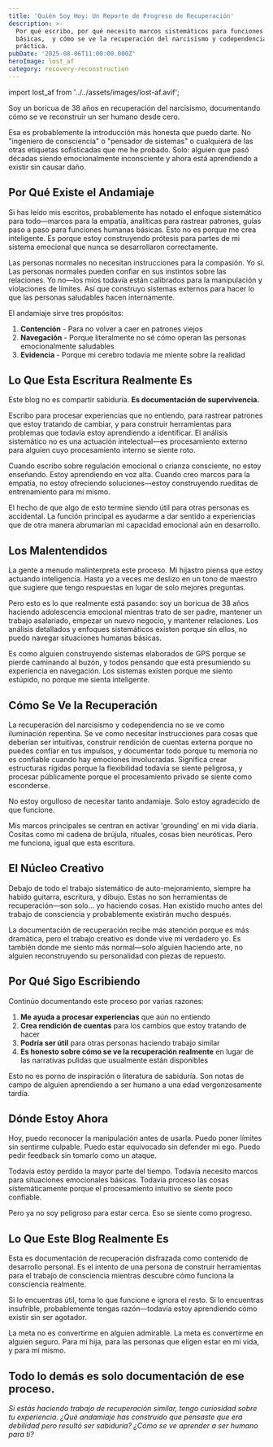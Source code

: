 ```yaml
---
title: 'Quién Soy Hoy: Un Reporte de Progreso de Recuperación'
description: >-
  Por qué escribo, por qué necesito marcos sistemáticos para funciones humanas
  básicas,  y cómo se ve la recuperación del narcisismo y codependencia en la
  práctica.
pubDate: '2025-08-06T11:00:00.000Z'
heroImage: lost_af
category: recovery-reconstruction
---
```


import lost_af from '../../assets/images/lost-af.avif';



Soy un boricua de 38 años en recuperación del narcisismo, documentando cómo se ve reconstruir un ser humano desde cero.

Esa es probablemente la introducción más honesta que puedo darte. No "ingeniero de consciencia" o "pensador de sistemas" o cualquiera de las otras etiquetas sofisticadas que me he probado. Solo: alguien que pasó décadas siendo emocionalmente inconsciente y ahora está aprendiendo a existir sin causar daño.

## Por Qué Existe el Andamiaje

Si has leído mis escritos, probablemente has notado el enfoque sistemático para todo—marcos para la empatía, analíticas para rastrear patrones, guías paso a paso para funciones humanas básicas. Esto no es porque me crea inteligente. Es porque estoy construyendo prótesis para partes de mi sistema emocional que nunca se desarrollaron correctamente.

Las personas normales no necesitan instrucciones para la compasión. Yo sí. Las personas normales pueden confiar en sus instintos sobre las relaciones. Yo no—los míos todavía están calibrados para la manipulación y violaciones de límites. Así que construyo sistemas externos para hacer lo que las personas saludables hacen internamente.

El andamiaje sirve tres propósitos:

1. **Contención** - Para no volver a caer en patrones viejos
2. **Navegación** - Porque literalmente no sé cómo operan las personas emocionalmente saludables
3. **Evidencia** - Porque mi cerebro todavía me miente sobre la realidad

## Lo Que Esta Escritura Realmente Es

Este blog no es compartir sabiduría. **Es documentación de supervivencia.**

Escribo para procesar experiencias que no entiendo, para rastrear patrones que estoy tratando de cambiar, y para construir herramientas para problemas que todavía estoy aprendiendo a identificar. El análisis sistemático no es una actuación intelectual—es procesamiento externo para alguien cuyo procesamiento interno se siente roto.

Cuando escribo sobre regulación emocional o crianza consciente, no estoy enseñando. Estoy aprendiendo en voz alta. Cuando creo marcos para la empatía, no estoy ofreciendo soluciones—estoy construyendo rueditas de entrenamiento para mí mismo.

El hecho de que algo de esto termine siendo útil para otras personas es accidental. La función principal es ayudarme a dar sentido a experiencias que de otra manera abrumarían mi capacidad emocional aún en desarrollo.

## Los Malentendidos

La gente a menudo malinterpreta este proceso. Mi hijastro piensa que estoy actuando inteligencia. Hasta yo a veces me deslizo en un tono de maestro que sugiere que tengo respuestas en lugar de solo mejores preguntas.

Pero esto es lo que realmente está pasando: soy un boricua de 38 años haciendo adolescencia emocional mientras trato de ser padre, mantener un trabajo asalariado, empezar un nuevo negocio, y mantener relaciones. Los análisis detallados y enfoques sistemáticos existen porque sin ellos, no puedo navegar situaciones humanas básicas.

Es como alguien construyendo sistemas elaborados de GPS porque se pierde caminando al buzón, y todos pensando que está presumiendo su experiencia en navegación. Los sistemas existen porque me siento estúpido, no porque me sienta inteligente.

## Cómo Se Ve la Recuperación

La recuperación del narcisismo y codependencia no se ve como iluminación repentina. Se ve como necesitar instrucciones para cosas que deberían ser intuitivas, construir rendición de cuentas externa porque no puedes confiar en tus impulsos, y documentar todo porque tu memoria no es confiable cuando hay emociones involucradas. Significa crear estructuras rígidas porque la flexibilidad todavía se siente peligrosa, y procesar públicamente porque el procesamiento privado se siente como esconderse.

No estoy orgulloso de necesitar tanto andamiaje. Solo estoy agradecido de que funcione.

Mis marcos principales se centran en activar 'grounding' en mi vida diaria. Cositas como mi cadena de brújula, rituales, cosas bien neuróticas. Pero me funciona, igual que esta escritura.

## El Núcleo Creativo

Debajo de todo el trabajo sistemático de auto-mejoramiento, siempre ha habido guitarra, escritura, y dibujo. Estas no son herramientas de recuperación—son solo... yo haciendo cosas. Han existido mucho antes del trabajo de consciencia y probablemente existirán mucho después.

La documentación de recuperación recibe más atención porque es más dramática, pero el trabajo creativo es donde vive mi verdadero yo. Es también donde me siento más normal—solo alguien haciendo arte, no alguien reconstruyendo su personalidad con piezas de repuesto.

## Por Qué Sigo Escribiendo

Continúo documentando este proceso por varias razones:

1. **Me ayuda a procesar experiencias** que aún no entiendo
2. **Crea rendición de cuentas** para los cambios que estoy tratando de hacer
3. **Podría ser útil** para otras personas haciendo trabajo similar
4. **Es honesto sobre cómo se ve la recuperación realmente** en lugar de las narrativas pulidas que usualmente están disponibles

Esto no es porno de inspiración o literatura de sabiduría. Son notas de campo de alguien aprendiendo a ser humano a una edad vergonzosamente tardía.

## Dónde Estoy Ahora

Hoy, puedo reconocer la manipulación antes de usarla. Puedo poner límites sin sentirme culpable. Puedo estar equivocado sin defender mi ego. Puedo pedir feedback sin tomarlo como un ataque.

Todavía estoy perdido la mayor parte del tiempo. Todavía necesito marcos para situaciones emocionales básicas. Todavía proceso las cosas sistemáticamente porque el procesamiento intuitivo se siente poco confiable.

Pero ya no soy peligroso para estar cerca. Eso se siente como progreso.

## Lo Que Este Blog Realmente Es

Esta es documentación de recuperación disfrazada como contenido de desarrollo personal. Es el intento de una persona de construir herramientas para el trabajo de consciencia mientras descubre cómo funciona la consciencia realmente.

Si lo encuentras útil, toma lo que funcione e ignora el resto. Si lo encuentras insufrible, probablemente tengas razón—todavía estoy aprendiendo cómo existir sin ser agotador.

La meta no es convertirme en alguien admirable. La meta es convertirme en alguien seguro. Para mi hija, para las personas que eligen estar en mi vida, y para mí mismo.

Todo lo demás es solo documentación de ese proceso.
---

_Si estás haciendo trabajo de recuperación similar, tengo curiosidad sobre tu experiencia. ¿Qué andamiaje has construido que pensaste que era debilidad pero resultó ser sabiduría? ¿Cómo se ve aprender a ser humano para ti?_
